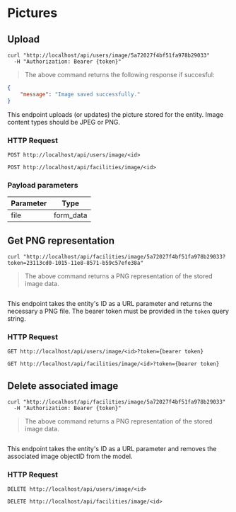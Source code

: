 # Pictures

## Upload

```shell
curl "http://localhost/api/users/image/5a72027f4bf51fa978b29033"
  -H "Authorization: Bearer {token}"
```

> The above command returns the following response if succesful:

```json
{
    "message": "Image saved successfully."
}
```

This endpoint uploads (or updates) the picture stored for the entity. Image content types should be JPEG or PNG.

### HTTP Request

`POST http://localhost/api/users/image/<id>`

`POST http://localhost/api/facilities/image/<id>`

### Payload parameters

Parameter | Type
--------- | ----
file | form_data


## Get PNG representation

```shell
curl "http://localhost/api/facilities/image/5a72027f4bf51fa978b29033?token=23113cd0-1015-11e8-8571-b59c57efe38a"
```

> The above command returns a PNG representation of the stored image data.

```

```

This endpoint takes the entity's ID as a URL parameter and returns the necessary a PNG file. The bearer token must be provided in the `token` query string.

### HTTP Request

`GET http://localhost/api/users/image/<id>?token={bearer token}`

`GET http://localhost/api/facilities/image/<id>?token={bearer token}`

## Delete associated image

```shell
curl "http://localhost/api/facilities/image/5a72027f4bf51fa978b29033"
  -H "Authorization: Bearer {token}"
```

> The above command returns a PNG representation of the stored image data.

```

```

This endpoint takes the entity's ID as a URL parameter and removes the associated image objectID from the model.

### HTTP Request

`DELETE http://localhost/api/users/image/<id>`

`DELETE http://localhost/api/facilities/image/<id>`
